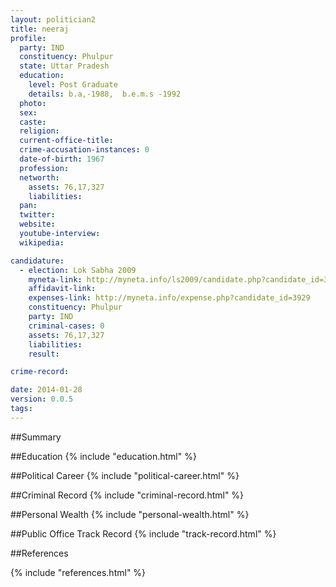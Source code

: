 ```yaml
---
layout: politician2
title: neeraj
profile: 
  party: IND
  constituency: Phulpur
  state: Uttar Pradesh
  education: 
    level: Post Graduate
    details: b.a,-1988,  b.e.m.s -1992
  photo: 
  sex: 
  caste: 
  religion: 
  current-office-title: 
  crime-accusation-instances: 0
  date-of-birth: 1967
  profession: 
  networth: 
    assets: 76,17,327
    liabilities: 
  pan: 
  twitter: 
  website: 
  youtube-interview: 
  wikipedia: 

candidature: 
  - election: Lok Sabha 2009
    myneta-link: http://myneta.info/ls2009/candidate.php?candidate_id=3929
    affidavit-link: 
    expenses-link: http://myneta.info/expense.php?candidate_id=3929
    constituency: Phulpur 
    party: IND
    criminal-cases: 0
    assets: 76,17,327
    liabilities: 
    result:  

crime-record: 

date: 2014-01-28
version: 0.0.5
tags: 
---
```

##Summary


##Education
{% include "education.html" %}


##Political Career
{% include "political-career.html" %}


##Criminal Record
{% include "criminal-record.html" %}


##Personal Wealth
{% include "personal-wealth.html" %}


##Public Office Track Record
{% include "track-record.html" %}


##References


{% include "references.html" %}